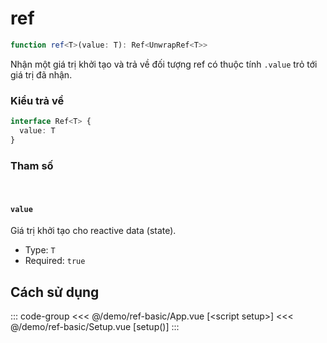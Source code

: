 # ref

```ts
function ref<T>(value: T): Ref<UnwrapRef<T>>
```

Nhận một giá trị khởi tạo và trả về đối tượng ref có thuộc tính `.value` trỏ tới giá trị đã nhận.

### Kiểu trả về
```ts
interface Ref<T> {
  value: T
}
```

### Tham số
<br/>

#### `value`
Giá trị khởi tạo cho reactive data (state).

* Type: `T`
* Required: `true`

## Cách sử dụng

::: code-group
<<< @/demo/ref-basic/App.vue [&lt;script setup&gt;]
<<< @/demo/ref-basic/Setup.vue [setup()]
:::

<DemoBlock>
<RefSimple/>
</DemoBlock>

<script setup>
import {default as RefSimple} from "../demo/ref-basic/App.vue";
</script>